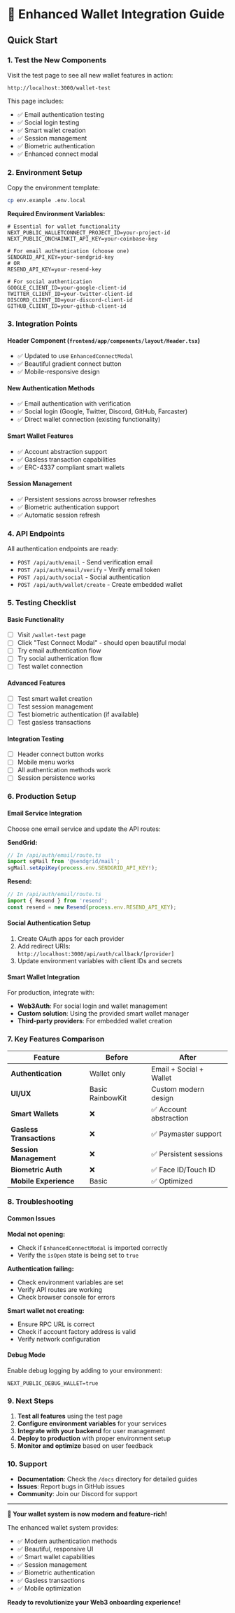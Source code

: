 # 🚀 Enhanced Wallet Integration Guide

## Quick Start

### 1. **Test the New Components**

Visit the test page to see all new wallet features in action:
```
http://localhost:3000/wallet-test
```

This page includes:
- ✅ Email authentication testing
- ✅ Social login testing  
- ✅ Smart wallet creation
- ✅ Session management
- ✅ Biometric authentication
- ✅ Enhanced connect modal

### 2. **Environment Setup**

Copy the environment template:
```bash
cp env.example .env.local
```

**Required Environment Variables:**
```env
# Essential for wallet functionality
NEXT_PUBLIC_WALLETCONNECT_PROJECT_ID=your-project-id
NEXT_PUBLIC_ONCHAINKIT_API_KEY=your-coinbase-key

# For email authentication (choose one)
SENDGRID_API_KEY=your-sendgrid-key
# OR
RESEND_API_KEY=your-resend-key

# For social authentication
GOOGLE_CLIENT_ID=your-google-client-id
TWITTER_CLIENT_ID=your-twitter-client-id
DISCORD_CLIENT_ID=your-discord-client-id
GITHUB_CLIENT_ID=your-github-client-id
```

### 3. **Integration Points**

#### **Header Component** (`frontend/app/components/layout/Header.tsx`)
- ✅ Updated to use `EnhancedConnectModal`
- ✅ Beautiful gradient connect button
- ✅ Mobile-responsive design

#### **New Authentication Methods**
- ✅ Email authentication with verification
- ✅ Social login (Google, Twitter, Discord, GitHub, Farcaster)
- ✅ Direct wallet connection (existing functionality)

#### **Smart Wallet Features**
- ✅ Account abstraction support
- ✅ Gasless transaction capabilities
- ✅ ERC-4337 compliant smart wallets

#### **Session Management**
- ✅ Persistent sessions across browser refreshes
- ✅ Biometric authentication support
- ✅ Automatic session refresh

### 4. **API Endpoints**

All authentication endpoints are ready:
- `POST /api/auth/email` - Send verification email
- `POST /api/auth/email/verify` - Verify email token
- `POST /api/auth/social` - Social authentication
- `POST /api/auth/wallet/create` - Create embedded wallet

### 5. **Testing Checklist**

#### **Basic Functionality**
- [ ] Visit `/wallet-test` page
- [ ] Click "Test Connect Modal" - should open beautiful modal
- [ ] Try email authentication flow
- [ ] Try social authentication flow
- [ ] Test wallet connection

#### **Advanced Features**
- [ ] Test smart wallet creation
- [ ] Test session management
- [ ] Test biometric authentication (if available)
- [ ] Test gasless transactions

#### **Integration Testing**
- [ ] Header connect button works
- [ ] Mobile menu works
- [ ] All authentication methods work
- [ ] Session persistence works

### 6. **Production Setup**

#### **Email Service Integration**
Choose one email service and update the API routes:

**SendGrid:**
```typescript
// In /api/auth/email/route.ts
import sgMail from '@sendgrid/mail';
sgMail.setApiKey(process.env.SENDGRID_API_KEY!);
```

**Resend:**
```typescript
// In /api/auth/email/route.ts
import { Resend } from 'resend';
const resend = new Resend(process.env.RESEND_API_KEY);
```

#### **Social Authentication Setup**
1. Create OAuth apps for each provider
2. Add redirect URIs: `http://localhost:3000/api/auth/callback/[provider]`
3. Update environment variables with client IDs and secrets

#### **Smart Wallet Integration**
For production, integrate with:
- **Web3Auth**: For social login and wallet management
- **Custom solution**: Using the provided smart wallet manager
- **Third-party providers**: For embedded wallet creation

### 7. **Key Features Comparison**

| Feature | Before | After |
|---------|--------|-------|
| **Authentication** | Wallet only | Email + Social + Wallet |
| **UI/UX** | Basic RainbowKit | Custom modern design |
| **Smart Wallets** | ❌ | ✅ Account abstraction |
| **Gasless Transactions** | ❌ | ✅ Paymaster support |
| **Session Management** | ❌ | ✅ Persistent sessions |
| **Biometric Auth** | ❌ | ✅ Face ID/Touch ID |
| **Mobile Experience** | Basic | ✅ Optimized |

### 8. **Troubleshooting**

#### **Common Issues**

**Modal not opening:**
- Check if `EnhancedConnectModal` is imported correctly
- Verify the `isOpen` state is being set to `true`

**Authentication failing:**
- Check environment variables are set
- Verify API routes are working
- Check browser console for errors

**Smart wallet not creating:**
- Ensure RPC URL is correct
- Check if account factory address is valid
- Verify network configuration

#### **Debug Mode**
Enable debug logging by adding to your environment:
```env
NEXT_PUBLIC_DEBUG_WALLET=true
```

### 9. **Next Steps**

1. **Test all features** using the test page
2. **Configure environment variables** for your services
3. **Integrate with your backend** for user management
4. **Deploy to production** with proper environment setup
5. **Monitor and optimize** based on user feedback

### 10. **Support**

- **Documentation**: Check the `/docs` directory for detailed guides
- **Issues**: Report bugs in GitHub issues
- **Community**: Join our Discord for support

---

**🎉 Your wallet system is now modern and feature-rich!**

The enhanced wallet system provides:
- ✅ Modern authentication methods
- ✅ Beautiful, responsive UI
- ✅ Smart wallet capabilities
- ✅ Session management
- ✅ Biometric authentication
- ✅ Gasless transactions
- ✅ Mobile optimization

**Ready to revolutionize your Web3 onboarding experience!**

